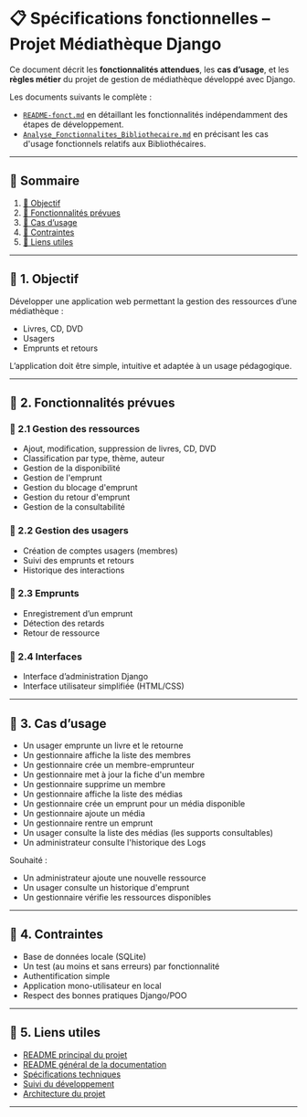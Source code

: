 # 📋 Spécifications fonctionnelles – Projet Médiathèque Django

Ce document décrit les **fonctionnalités attendues**, les **cas d’usage**, et les **règles métier** du projet de gestion de médiathèque développé avec Django.

Les documents suivants le complète :
- [`README-fonct.md`](README-fonct.md) en détaillant les fonctionnalités indépendamment des étapes de développement.
- [`Analyse_Fonctionnalites_Bibliothecaire.md`](../developpement/issue3/task5/Analyse_Fonctionnalites_Bibliothecaire.md) en précisant les cas d'usage fonctionnels relatifs aux Bibliothécaires.

---

## 🧭 Sommaire

1. [🎯 Objectif](#-1-objectif)
2. [🧩 Fonctionnalités prévues](#-2-fonctionnalités-prévues)
3. [👥 Cas d’usage](#-3-cas-dusage)
4. [📌 Contraintes](#-4-contraintes)
5. [📎 Liens utiles](#-5-liens-utiles)

---

## 🎯 1. Objectif

Développer une application web permettant la gestion des ressources d’une médiathèque :
- Livres, CD, DVD
- Usagers
- Emprunts et retours

L’application doit être simple, intuitive et adaptée à un usage pédagogique.

---

## 🧩 2. Fonctionnalités prévues

### 🔹 2.1 Gestion des ressources
- Ajout, modification, suppression de livres, CD, DVD
- Classification par type, thème, auteur
- Gestion de la disponibilité
- Gestion de l'emprunt
- Gestion du blocage d'emprunt
- Gestion du retour d'emprunt
- Gestion de la consultabilité

### 🔹 2.2 Gestion des usagers
- Création de comptes usagers (membres)
- Suivi des emprunts et retours
- Historique des interactions

### 🔹 2.3 Emprunts
- Enregistrement d’un emprunt
- Détection des retards
- Retour de ressource

### 🔹 2.4 Interfaces
- Interface d’administration Django
- Interface utilisateur simplifiée (HTML/CSS)

---

## 👥 3. Cas d’usage

- Un usager emprunte un livre et le retourne
- Un gestionnaire affiche la liste des membres
- Un gestionnaire crée un membre-emprunteur
- Un gestionnaire met à jour la fiche d'un membre
- Un gestionnaire supprime un membre
- Un gestionnaire affiche la liste des médias
- Un gestionnaire crée un emprunt pour un média disponible
- Un gestionnaire ajoute un média
- Un gestionnaire rentre un emprunt
- Un usager consulte la liste des médias (les supports consultables)
- Un administrateur consulte l'historique des Logs

Souhaité :
- Un administrateur ajoute une nouvelle ressource
- Un usager consulte un historique d'emprunt
- Un gestionnaire vérifie les ressources disponibles

---

## 📌 4. Contraintes

- Base de données locale (SQLite)
- Un test (au moins et sans erreurs) par fonctionnalité
- Authentification simple
- Application mono-utilisateur en local
- Respect des bonnes pratiques Django/POO

---

## 📎 5. Liens utiles

- [README principal du projet](../../README.md)
- [README général de la documentation](../README.md)
- [Spécifications techniques](../technique/README-tech.md)
- [Suivi du développement](../developpement/README-dev.md)
- [Architecture du projet](../architecture/README-archi.md)

---
